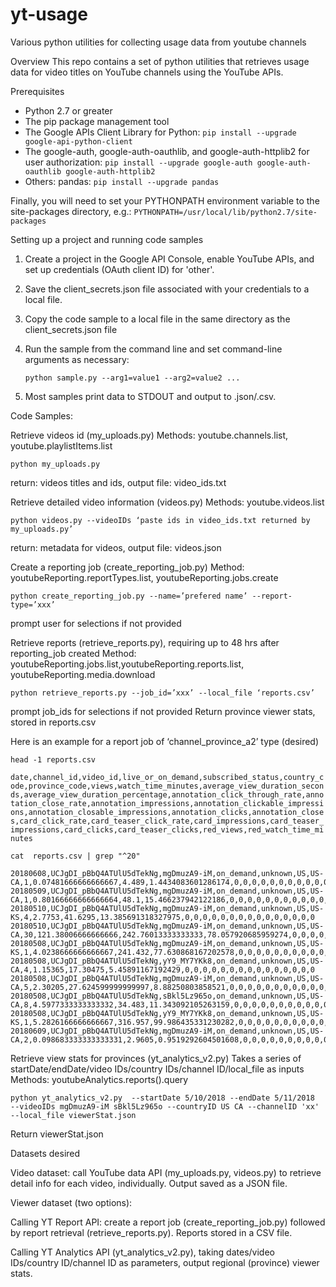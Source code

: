 # yt-usage
Various python utilities for collecting usage data from youtube channels

Overview
This repo contains a set of python utilities that retrieves usage data for video titles on YouTube channels using the YouTube APIs.

Prerequisites

- Python 2.7 or greater
- The pip package management tool
- The Google APIs Client Library for Python:
```pip install --upgrade google-api-python-client```
- The google-auth, google-auth-oauthlib, and google-auth-httplib2 for user authorization:
```pip install --upgrade google-auth google-auth-oauthlib google-auth-httplib2```
- Others: pandas:
```pip install --upgrade pandas```

Finally, you will need to set your PYTHONPATH environment variable to the site-packages directory, e.g.:
`PYTHONPATH=/usr/local/lib/python2.7/site-packages`
    
Setting up a project and running code samples

1.  Create a project in the Google API Console, enable YouTube APIs, and set up credentials (OAuth client ID) for 'other'.
2.  Save the client_secrets.json file associated with your credentials to a local file.
3.  Copy the code sample to a local file in the same directory as the client_secrets.json file 
4.  Run the sample from the command line and set command-line arguments as necessary:

    ```python sample.py --arg1=value1 --arg2=value2 ...```

5.  Most samples print data to STDOUT and output to .json/.csv.

Code Samples:

Retrieve videos id (my_uploads.py)
    Methods: youtube.channels.list, youtube.playlistItems.list
    
```python my_uploads.py```

return: videos titles and ids, output file: video_ids.txt

Retrieve detailed video information (videos.py)
    Methods: youtube.videos.list

```python videos.py --videoIDs ‘paste ids in video_ids.txt returned by my_uploads.py’```

return: metadata for videos, output file: videos.json

Create a reporting job (create_reporting_job.py)
Method: youtubeReporting.reportTypes.list, youtubeReporting.jobs.create

```python create_reporting_job.py --name=’prefered name’ --report-type=’xxx’```

prompt user for selections if not provided

Retrieve reports (retrieve_reports.py), requiring up to 48 hrs after reporting_job created 
Method: youtubeReporting.jobs.list,youtubeReporting.reports.list,
   youtubeReporting.media.download

```python retrieve_reports.py --job_id=’xxx’ --local_file ‘reports.csv’```

prompt job_ids for selections if not provided 
Return province viewer stats, stored in reports.csv 

Here is an example for a report job of ‘channel_province_a2’ type (desired)
 
```head -1 reports.csv```

```date,channel_id,video_id,live_or_on_demand,subscribed_status,country_code,province_code,views,watch_time_minutes,average_view_duration_seconds,average_view_duration_percentage,annotation_click_through_rate,annotation_close_rate,annotation_impressions,annotation_clickable_impressions,annotation_closable_impressions,annotation_clicks,annotation_closes,card_click_rate,card_teaser_click_rate,card_impressions,card_teaser_impressions,card_clicks,card_teaser_clicks,red_views,red_watch_time_minutes```

```cat  reports.csv | grep "^20"```

```20180511,UCJgDI_pBbQ4ATUlU5dTekNg,mgDmuzA9-iM,on_demand,unknown,US,US-CA,18,85.756416666666667,285.85472222222222,91.914701679171131,0,0,0,0,0,0,0,0,0,0,0,0,0,0,0
20180608,UCJgDI_pBbQ4ATUlU5dTekNg,mgDmuzA9-iM,on_demand,unknown,US,US-CA,1,0.07481666666666667,4.489,1.4434083601286174,0,0,0,0,0,0,0,0,0,0,0,0,0,0,0
20180509,UCJgDI_pBbQ4ATUlU5dTekNg,mgDmuzA9-iM,on_demand,unknown,US,US-CA,1,0.80166666666666664,48.1,15.466237942122186,0,0,0,0,0,0,0,0,0,0,0,0,0,0,0
20180510,UCJgDI_pBbQ4ATUlU5dTekNg,mgDmuzA9-iM,on_demand,unknown,US,US-KS,4,2.7753,41.6295,13.385691318327975,0,0,0,0,0,0,0,0,0,0,0,0,0,0,0
20180510,UCJgDI_pBbQ4ATUlU5dTekNg,mgDmuzA9-iM,on_demand,unknown,US,US-CA,30,121.38006666666666,242.76013333333333,78.057920685959274,0,0,0,0,0,0,0,0,0,0,0,0,0,0,0
20180508,UCJgDI_pBbQ4ATUlU5dTekNg,mgDmuzA9-iM,on_demand,unknown,US,US-KS,1,4.0238666666666667,241.432,77.630868167202578,0,0,0,0,0,0,0,0,0,0,0,0,0,0,0
20180508,UCJgDI_pBbQ4ATUlU5dTekNg,yY9_MY7YKk8,on_demand,unknown,US,US-CA,4,1.15365,17.30475,5.45891167192429,0,0,0,0,0,0,0,0,0,0,0,0,0,0,0
20180508,UCJgDI_pBbQ4ATUlU5dTekNg,mgDmuzA9-iM,on_demand,unknown,US,US-CA,5,2.30205,27.624599999999997,8.88250803858521,0,0,0,0,0,0,0,0,0,0,0,0,0,0,0
20180508,UCJgDI_pBbQ4ATUlU5dTekNg,sBkl5Lz965o,on_demand,unknown,US,US-CA,8,4.5977333333333332,34.483,11.343092105263159,0,0,0,0,0,0,0,0,0,0,0,0,0,0,0
20180508,UCJgDI_pBbQ4ATUlU5dTekNg,yY9_MY7YKk8,on_demand,unknown,US,US-KS,1,5.2826166666666667,316.957,99.986435331230282,0,0,0,0,0,0,0,0,0,0,0,0,0,0,0
20180609,UCJgDI_pBbQ4ATUlU5dTekNg,mgDmuzA9-iM,on_demand,unknown,US,US-CA,2,0.098683333333333331,2.9605,0.9519292604501608,0,0,0,0,0,0,0,0,0,0,0,0,0,0,0
```


Retrieve view stats for provinces (yt_analytics_v2.py) 
Takes a series of startDate/endDate/video IDs/country IDs/channel ID/local_file as inputs 
Methods: youtubeAnalytics.reports().query

```python yt_analytics_v2.py  --startDate 5/10/2018 --endDate 5/11/2018  --videoIDs mgDmuzA9-iM sBkl5Lz965o --countryID US CA --channelID 'xx' --local_file viewerStat.json```

Return viewerStat.json

Datasets desired

Video dataset: call YouTube data API (my_uploads.py, videos.py) to retrieve detail info for each video, individually. Output saved as a JSON file.

Viewer dataset (two options):  

Calling YT Report API: create a report job (create_reporting_job.py) followed by report retrieval (retrieve_reports.py). Reports stored in a CSV file. 

Calling YT Analytics API (yt_analytics_v2.py), taking dates/video IDs/country ID/channel ID as parameters, output regional (province) viewer stats.
    


